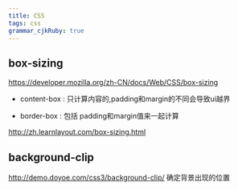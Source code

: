 ```yaml
---
title: CSS 
tags: css
grammar_cjkRuby: true
---
```



## box-sizing
https://developer.mozilla.org/zh-CN/docs/Web/CSS/box-sizing
- content-box : 只计算内容的,padding和margin的不同会导致ui越界

- border-box : 包括 padding和margin值来一起计算

http://zh.learnlayout.com/box-sizing.html

##  background-clip
http://demo.doyoe.com/css3/background-clip/
确定背景出现的位置
